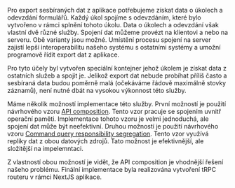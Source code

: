 Pro export sesbíraných dat z aplikace potřebujeme získat data o úkolech a
odevzdání formulářů. Každý úkol spojíme s odevzdáním, které bylo vytvořeno v
rámci splnění tohoto úkolu. Data o úkolech a odevzdání však vlastní dvě různé
služby. Spojení dat můžeme provézt na klientovi a nebo na serveru. Obě varianty
jsou možné. Umístění procesu spojení na server zajistí lepší interoperabilitu
našeho systému s ostatními systémy a umožní programově řídit export dat z
aplikace.

Pro tyto účely byl vytvořen speciální kontejner jehož úkolem je získat data z
ostatních služeb a spojit je. Jelikož export dat nebude probíhat příliš často a
sesbíraná data budou poměrně malá (očekáváme řádově maximálně stovky záznamů),
není nutné dbát na vysokou výkonnost této služby.

Máme několik možností implementace této služby. První možností je použití
návrhového vzoru [API composition][api_composition]. Tento vzor pracuje se
spojením uvnitř operační paměti. Implementace tohoto vzoru je velmi jednoduchá,
ale spojení dat může být neefektivní. Druhou možností je použití návrhového
vzoru [Command query responsibility segregation][cqrs]. Tento vzor využívá
repliky dat z obou datových zdrojů. Tato možnost je efektivnější, ale složitější
na impelemntaci.

Z vlastností obou možností je vidět, že API composition je vhodnější řešení
našeho problému. Finální implementace byla realizována vytvoření tRPC routeru v
rámci NextJS aplikace.

[api_composition]: https://microservices.io/patterns/data/api-composition.html
[cqrs]: https://microservices.io/patterns/data/cqrs.html
